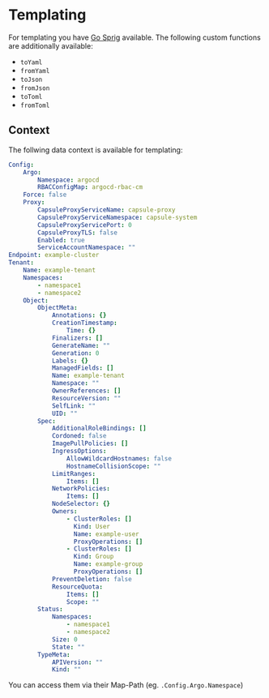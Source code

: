 # Templating

For templating you have [Go Sprig](https://masterminds.github.io/sprig/) available. The following custom functions are additionally available:

- `toYaml`
- `fromYaml`
- `toJson`
- `fromJson`
- `toToml`
- `fromToml`

## Context

The follwing data context is available for templating:

```yaml
Config:
    Argo:
        Namespace: argocd
        RBACConfigMap: argocd-rbac-cm
    Force: false
    Proxy:
        CapsuleProxyServiceName: capsule-proxy
        CapsuleProxyServiceNamespace: capsule-system
        CapsuleProxyServicePort: 0
        CapsuleProxyTLS: false
        Enabled: true
        ServiceAccountNamespace: ""
Endpoint: example-cluster
Tenant:
    Name: example-tenant
    Namespaces:
        - namespace1
        - namespace2
    Object:
        ObjectMeta:
            Annotations: {}
            CreationTimestamp:
                Time: {}
            Finalizers: []
            GenerateName: ""
            Generation: 0
            Labels: {}
            ManagedFields: []
            Name: example-tenant
            Namespace: ""
            OwnerReferences: []
            ResourceVersion: ""
            SelfLink: ""
            UID: ""
        Spec:
            AdditionalRoleBindings: []
            Cordoned: false
            ImagePullPolicies: []
            IngressOptions:
                AllowWildcardHostnames: false
                HostnameCollisionScope: ""
            LimitRanges:
                Items: []
            NetworkPolicies:
                Items: []
            NodeSelector: {}
            Owners:
                - ClusterRoles: []
                  Kind: User
                  Name: example-user
                  ProxyOperations: []
                - ClusterRoles: []
                  Kind: Group
                  Name: example-group
                  ProxyOperations: []
            PreventDeletion: false
            ResourceQuota:
                Items: []
                Scope: ""
        Status:
            Namespaces:
                - namespace1
                - namespace2
            Size: 0
            State: ""
        TypeMeta:
            APIVersion: ""
            Kind: ""
```

You can access them via their Map-Path (eg. `.Config.Argo.Namespace`)